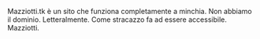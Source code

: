 Mazziotti.tk è un sito che funziona completamente a minchia.
Non abbiamo il dominio.
Letteralmente.
Come stracazzo fa ad essere accessibile.
Mazziotti.
